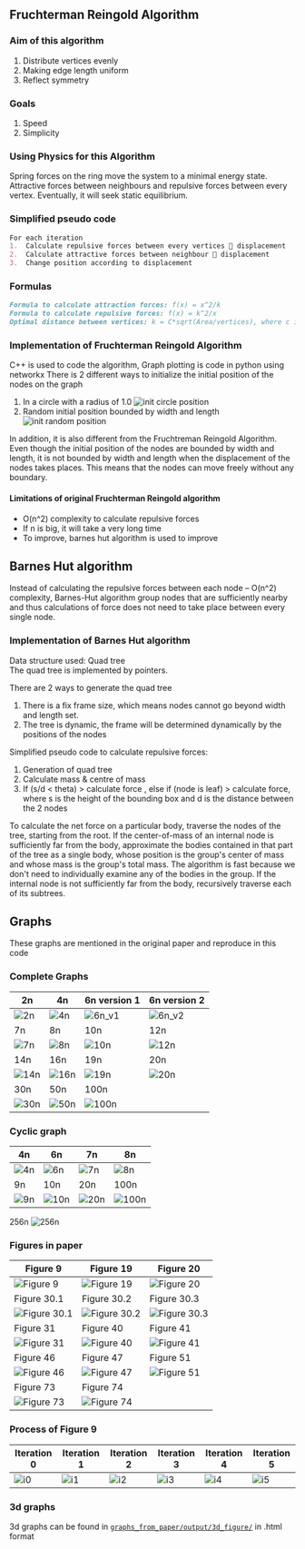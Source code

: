 ## Fruchterman Reingold Algorithm 

### Aim of this algorithm 
1.	Distribute vertices evenly
2.	Making edge length uniform 
3.	Reflect symmetry 
### Goals
1.	Speed
2.	Simplicity 
### Using Physics for this Algorithm
Spring forces on the ring move the system to a minimal energy state. Attractive forces between neighbours and repulsive forces between every vertex. Eventually, it will seek static equilibrium. 
### Simplified pseudo code
```markdown
For each iteration
1.	Calculate repulsive forces between every vertices  displacement
2.	Calculate attractive forces between neighbour  displacement
3.	Change position according to displacement
```
### Formulas
```markdown
Formula to calculate attraction forces: f(x) = x^2/k
Formula to calculate repulsive forces: f(x) = k^2/x
Optimal distance between vertices: k = C*sqrt(Area/vertices), where c is a constant that is found experimentally. 
```
### Implementation of Fruchterman Reingold Algorithm 
C++ is used to code the algorithm, Graph plotting is code in python using networkx 
There is 2 different ways to initialize the initial position of the nodes on the graph
1.	In a circle with a radius of 1.0
![init circle position]()
2.	Random initial position bounded by width and length
![init random position]()

In addition, it is also different from the Fruchtreman Reingold Algorithm. Even though the initial position of the nodes are bounded by width and length, it is not bounded by width and length when the displacement of the nodes takes places. This means that the nodes can move freely without any boundary. 

#### Limitations of original Fruchterman Reingold algorithm
* O(n^2) complexity to calculate repulsive forces
* If n is big, it will take a very long time
* To improve, barnes hut algorithm is used to improve
## Barnes Hut algorithm 
Instead of calculating the repulsive forces between each node – O(n^2) complexity, Barnes-Hut algorithm group nodes that are sufficiently nearby and thus calculations of force does not need to take place between every single node. 

### Implementation of Barnes Hut algorithm
Data structure used: Quad tree <br/>
The quad tree is implemented by pointers.


There are 2 ways to generate the quad tree
1.	There is a fix frame size, which means nodes cannot go beyond width and length set.
2.	The tree is dynamic, the frame will be determined dynamically by the positions of the nodes

Simplified pseudo code to calculate repulsive forces: 
1.	Generation of quad tree 
2.	Calculate mass & centre of mass
3.	If (s/d < theta) > calculate force , else if (node is leaf) > calculate force, where s is the height of the bounding box and d is the distance between the 2 nodes

To calculate the net force on a particular body, traverse the nodes of the tree, starting from the root. If the center-of-mass of an internal node is sufficiently far from the body, approximate the bodies contained in that part of the tree as a single body, whose position is the group's center of mass and whose mass is the group's total mass. The algorithm is fast because we don't need to individually examine any of the bodies in the group. If the internal node is not sufficiently far from the body, recursively traverse each of its subtrees.

## Graphs
These graphs are mentioned in the original paper and reproduce in this code 

### Complete Graphs
2n | 4n | 6n version 1 | 6n version 2
-- | -- | ------------ | ------------ 
![2n](https://github.com/lsscecilia/GraphVisualisation/blob/main/graphs_from_paper/output/complete_graph/2n.png) | ![4n](https://github.com/lsscecilia/GraphVisualisation/blob/main/graphs_from_paper/output/complete_graph/4n.png) | ![6n_v1](https://github.com/lsscecilia/GraphVisualisation/blob/main/graphs_from_paper/output/complete_graph/6n.png) | ![6n_v2](https://github.com/lsscecilia/GraphVisualisation/blob/main/graphs_from_paper/output/complete_graph/6n_v2.png)
7n | 8n | 10n | 12n
![7n](https://github.com/lsscecilia/GraphVisualisation/blob/main/graphs_from_paper/output/complete_graph/7n.png) | ![8n](https://github.com/lsscecilia/GraphVisualisation/blob/main/graphs_from_paper/output/complete_graph/8n.png) | ![10n](https://github.com/lsscecilia/GraphVisualisation/blob/main/graphs_from_paper/output/complete_graph/10n.png) | ![12n](https://github.com/lsscecilia/GraphVisualisation/blob/main/graphs_from_paper/output/complete_graph/12n.png)
14n | 16n | 19n | 20n
![14n](https://github.com/lsscecilia/GraphVisualisation/blob/main/graphs_from_paper/output/complete_graph/14n.png) | ![16n](https://github.com/lsscecilia/GraphVisualisation/blob/main/graphs_from_paper/output/complete_graph/16n.png) | ![19n](https://github.com/lsscecilia/GraphVisualisation/blob/main/graphs_from_paper/output/complete_graph/19n.png) | ![20n](https://github.com/lsscecilia/GraphVisualisation/blob/main/graphs_from_paper/output/complete_graph/20n.png)
30n | 50n | 100n 
![30n](https://github.com/lsscecilia/GraphVisualisation/blob/main/graphs_from_paper/output/complete_graph/30n.png) | ![50n](https://github.com/lsscecilia/GraphVisualisation/blob/main/graphs_from_paper/output/complete_graph/50n.png) | ![100n](https://github.com/lsscecilia/GraphVisualisation/blob/main/graphs_from_paper/output/complete_graph/100n.png)

### Cyclic graph
4n | 6n | 7n | 8n
-- | -- | -- | --
![4n](https://github.com/lsscecilia/GraphVisualisation/blob/main/graphs_from_paper/output/cyclic_graph/4n_c.png) | ![6n]() | ![7n](https://github.com/lsscecilia/GraphVisualisation/blob/main/graphs_from_paper/output/cyclic_graph/7n_c.png) | ![8n](https://github.com/lsscecilia/GraphVisualisation/blob/main/graphs_from_paper/output/cyclic_graph/8n_c.png)
9n | 10n | 20n | 100n
![9n](https://github.com/lsscecilia/GraphVisualisation/blob/main/graphs_from_paper/output/cyclic_graph/9n_c.png) | ![10n](https://github.com/lsscecilia/GraphVisualisation/blob/main/graphs_from_paper/output/cyclic_graph/10n_c.png) | ![20n](https://github.com/lsscecilia/GraphVisualisation/blob/main/graphs_from_paper/output/cyclic_graph/20n_c.png) | ![100n](https://github.com/lsscecilia/GraphVisualisation/blob/main/graphs_from_paper/output/cyclic_graph/100n_c.png)
256n 
![256n](https://github.com/lsscecilia/GraphVisualisation/blob/main/graphs_from_paper/output/cyclic_graph/256n_c.png)

### Figures in paper
Figure 9 | Figure 19 | Figure 20 
-- | -- | -- 
![Figure 9](https://github.com/lsscecilia/GraphVisualisation/blob/main/graphs_from_paper/output/bh/Figure_9.png) | ![Figure 19](https://github.com/lsscecilia/GraphVisualisation/blob/main/graphs_from_paper/output/bh/Figure_19.png) | ![Figure 20](https://github.com/lsscecilia/GraphVisualisation/blob/main/graphs_from_paper/output/bh/Figure_20.png)
Figure 30.1 | Figure 30.2 | Figure 30.3
![Figure 30.1](https://github.com/lsscecilia/GraphVisualisation/blob/main/graphs_from_paper/output/bh/Figure_30_1.png) | ![Figure 30.2](https://github.com/lsscecilia/GraphVisualisation/blob/main/graphs_from_paper/output/bh/Figure_30_2.png) | ![Figure 30.3](https://github.com/lsscecilia/GraphVisualisation/blob/main/graphs_from_paper/output/bh/Figure_30_3.png)
Figure 31 | Figure 40 | Figure 41
![Figure 31](https://github.com/lsscecilia/GraphVisualisation/blob/main/graphs_from_paper/output/bh/Figure_31.png) | ![Figure 40](https://github.com/lsscecilia/GraphVisualisation/blob/main/graphs_from_paper/output/bh/Figure_40.png) | ![Figure 41](https://github.com/lsscecilia/GraphVisualisation/blob/main/graphs_from_paper/output/bh/Figure_41.png)
Figure 46 | Figure 47 | Figure 51
![Figure 46](https://github.com/lsscecilia/GraphVisualisation/blob/main/graphs_from_paper/output/bh/Figure_46.png) | ![Figure 47](https://github.com/lsscecilia/GraphVisualisation/blob/main/graphs_from_paper/output/bh/Figure_47.png) | ![Figure 51](https://github.com/lsscecilia/GraphVisualisation/blob/main/graphs_from_paper/output/bh/Figure_51_r.png)
Figure 73 | Figure 74 
![Figure 73](https://github.com/lsscecilia/GraphVisualisation/blob/main/graphs_from_paper/output/bh/Figure_73.png) | ![Figure 74](https://github.com/lsscecilia/GraphVisualisation/blob/main/graphs_from_paper/output/bh/Figure_74.png)

### Process of Figure 9
Iteration 0 | Iteration 1 | Iteration 2 | Iteration 3 | Iteration 4 | Iteration 5
----------- | ----------- | ----------- | ----------- | ----------- | -----------
![i0](https://github.com/lsscecilia/GraphVisualisation/blob/main/graphs_from_paper/output/bh/Figure_9_process/Figure_9_0.png) | ![i1](https://github.com/lsscecilia/GraphVisualisation/blob/main/graphs_from_paper/output/bh/Figure_9_process/Figure_9_1.png) |![i2](https://github.com/lsscecilia/GraphVisualisation/blob/main/graphs_from_paper/output/bh/Figure_9_process/Figure_9_2.png) | ![i3](https://github.com/lsscecilia/GraphVisualisation/blob/main/graphs_from_paper/output/bh/Figure_9_process/Figure_9_3.png) | ![i4](https://github.com/lsscecilia/GraphVisualisation/blob/main/graphs_from_paper/output/bh/Figure_9_process/Figure_9_4.png) | ![i5](https://github.com/lsscecilia/GraphVisualisation/blob/main/graphs_from_paper/output/bh/Figure_9_process/Figure_9_5.png)

### 3d graphs
3d graphs can be found in [`graphs_from_paper/output/3d_figure/`](https://github.com/lsscecilia/GraphVisualisation/tree/main/graphs_from_paper/output/3d_figure) in .html format

